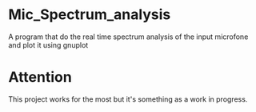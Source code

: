 # Mic_Spectrum_analysis
A program that do the real time spectrum analysis of the input microfone and plot it using gnuplot

# Attention
This project works for the most but it's something as a work in progress.
